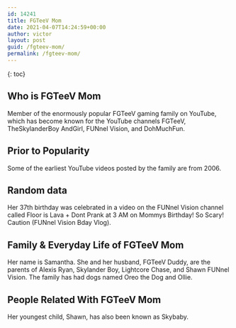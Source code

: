 ```yaml
---
id: 14241
title: FGTeeV Mom
date: 2021-04-07T14:24:59+00:00
author: victor
layout: post
guid: /fgteev-mom/
permalink: /fgteev-mom/
---
```



{: toc}


## Who is FGTeeV Mom



Member of the enormously popular FGTeeV gaming family on YouTube, which has become known for the YouTube channels FGTeeV, TheSkylanderBoy AndGirl, FUNnel Vision, and DohMuchFun. 

                
                
                
## Prior to Popularity



Some of the earliest YouTube videos posted by the family are from 2006.

                
                
                
## Random data



Her 37th birthday was celebrated in a video on the FUNnel Vision channel called Floor is Lava + Dont Prank at 3 AM on Mommys Birthday! So Scary! Caution (FUNnel Vision Bday Vlog).

                
                
                
## Family & Everyday Life of FGTeeV Mom



Her name is Samantha. She and her husband, FGTeeV Duddy, are the parents of Alexis Ryan, Skylander Boy, Lightcore Chase, and Shawn FUNnel Vision. The family has had dogs named Oreo the Dog and Ollie.

                
                
                
## People Related With FGTeeV Mom



Her youngest child, Shawn, has also been known as Skybaby.

                
              
            
          
          
          